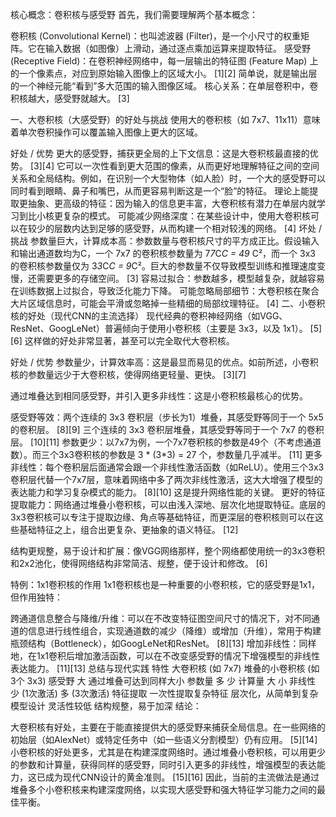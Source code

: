 核心概念：卷积核与感受野
首先，我们需要理解两个基本概念：

卷积核 (Convolutional Kernel)：也叫滤波器 (Filter)，是一个小尺寸的权重矩阵。它在输入数据（如图像）上滑动，通过逐点乘加运算来提取特征。
感受野 (Receptive Field)：在卷积神经网络中，每一层输出的特征图 (Feature Map)
上的一个像素点，对应到原始输入图像上的区域大小。 [1][2] 简单说，就是输出层的一个神经元能“看到”多大范围的输入图像区域。
核心关系：在单层卷积中，卷积核越大，感受野就越大。 [3]

一、大卷积核（大感受野）的好处与挑战
使用大的卷积核（如 7x7、11x11）意味着单次卷积操作可以覆盖输入图像上更大的区域。

好处 / 优势
更大的感受野，捕获更全局的上下文信息：这是大卷积核最直接的优势。 [3][4]
它可以一次性看到更大范围的像素，从而更好地理解特征之间的空间关系和全局结构。例如，在识别一个大型物体（如人脸）时，一个大的感受野可以同时看到眼睛、鼻子和嘴巴，从而更容易判断这是一个“脸”的特征。
理论上能提取更抽象、更高级的特征：因为输入的信息更丰富，大卷积核有潜力在单层内就学习到比小核更复杂的模式。
可能减少网络深度：在某些设计中，使用大卷积核可以在较少的层数内达到足够的感受野，从而构建一个相对较浅的网络。 [4]
坏处 / 挑战
参数量巨大，计算成本高：参数数量与卷积核尺寸的平方成正比。假设输入和输出通道数均为C，一个 7x7 的卷积核参数量为 7*7*C*C = 49*
C²，而一个 3x3 的卷积核参数量仅为 3*3*C*C = 9*C²。巨大的参数量不仅导致模型训练和推理速度变慢，还需要更多的存储空间。 [3]
容易过拟合：参数越多，模型越复杂，就越容易在训练数据上过拟合，导致泛化能力下降。
可能忽略局部细节：大卷积核在聚合大片区域信息时，可能会平滑或忽略掉一些精细的局部纹理特征。 [4]
二、小卷积核的好处（现代CNN的主流选择）
现代经典的卷积神经网络（如VGG、ResNet、GoogLeNet）普遍倾向于使用小卷积核（主要是 3x3，以及 1x1）。 [5][6]
这样做的好处非常显著，甚至可以完全取代大卷积核。

好处 / 优势
参数量少，计算效率高：这是最显而易见的优点。如前所述，小卷积核的参数量远少于大卷积核，使得网络更轻量、更快。 [3][7]

通过堆叠达到相同感受野，并引入更多非线性：这是小卷积核最核心的优势。

感受野等效：两个连续的 3x3 卷积层（步长为1）堆叠，其感受野等同于一个 5x5 的卷积层。 [8][9] 三个连续的 3x3 卷积层堆叠，其感受野等同于一个
7x7 的卷积层。 [10][11]
参数更少：以7x7为例，一个7x7卷积核的参数是49个（不考虑通道数）。而三个3x3卷积核的参数是 3 * (3*3) = 27
个，参数量几乎减半。 [11]
更多非线性：每个卷积层后面通常会跟一个非线性激活函数（如ReLU）。使用三个3x3卷积层代替一个7x7层，意味着网络中多了两次非线性激活，这大大增强了模型的表达能力和学习复杂模式的能力。 [8][10]
这是提升网络性能的关键。
更好的特征提取能力：网络通过堆叠小卷积核，可以由浅入深地、层次化地提取特征。底层的3x3卷积核可以专注于提取边缘、角点等基础特征，而更深层的卷积核则可以在这些基础特征之上，组合出更复杂、更抽象的语义特征。 [12]

结构更规整，易于设计和扩展：像VGG网络那样，整个网络都使用统一的3x3卷积和2x2池化，使得网络结构非常简洁、规整，便于设计和修改。 [6]

特例：1x1卷积核的作用
1x1卷积核也是一种重要的小卷积核，它的感受野是1x1，但作用独特：

跨通道信息整合与降维/升维：可以在不改变特征图空间尺寸的情况下，对不同通道的信息进行线性组合，实现通道数的减少（降维）或增加（升维），常用于构建瓶颈结构（Bottleneck），如GoogLeNet和ResNet。 [8][13]
增加非线性：同样地，在1x1卷积后增加激活函数，可以在不改变感受野的情况下增强模型的非线性表达能力。 [11][13]
总结与现代实践
特性 大卷积核 (如 7x7)    堆叠的小卷积核 (如 3个 3x3)
感受野 大 通过堆叠可达到同样大小
参数量 多 少
计算量 大 小
非线性 少 (1次激活)    多 (3次激活)
特征提取 一次性提取复杂特征 层次化，从简单到复杂
模型设计 灵活性较低 结构规整，易于加深
结论：

大卷积核有好处，主要在于能直接提供大的感受野来捕获全局信息。在一些网络的初始层（如AlexNet）或特定任务中（如一些语义分割模型）仍有应用。 [5][14]
小卷积核的好处更多，尤其是在构建深度网络时。通过堆叠小卷积核，可以用更少的参数和计算量，获得同样的感受野，同时引入更多的非线性，增强模型的表达能力，这已成为现代CNN设计的黄金准则。 [15][16]
因此，当前的主流做法是通过堆叠多个小卷积核来构建深度网络，以实现大感受野和强大特征学习能力之间的最佳平衡。